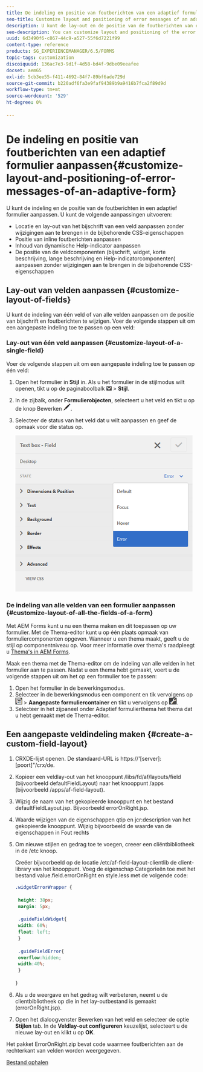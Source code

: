 ```yaml
---
title: De indeling en positie van foutberichten van een adaptief formulier aanpassen
seo-title: Customize layout and positioning of error messages of an adaptive form
description: U kunt de lay-out en de positie van de foutberichten van een adaptief for aanpassen.
seo-description: You can customize layout and positioning of the error messages of an adaptive for.
uuid: 6d3490f6-c867-44c9-a527-55f6d7221f99
content-type: reference
products: SG_EXPERIENCEMANAGER/6.5/FORMS
topic-tags: customization
discoiquuid: 136ac7e3-9d1f-4d58-bd4f-9dbe09eeafee
docset: aem65
exl-id: 5cb3ee55-f411-4692-84f7-89bf6ade729d
source-git-commit: b220adf6fa3e9faf94389b9a9416b7fca2f89d9d
workflow-type: tm+mt
source-wordcount: '529'
ht-degree: 0%

---
```


# De indeling en positie van foutberichten van een adaptief formulier aanpassen{#customize-layout-and-positioning-of-error-messages-of-an-adaptive-form}

U kunt de indeling en de positie van de foutberichten in een adaptief formulier aanpassen. U kunt de volgende aanpassingen uitvoeren:

* Locatie en lay-out van het bijschrift van een veld aanpassen zonder wijzigingen aan te brengen in de bijbehorende CSS-eigenschappen
* Positie van inline foutberichten aanpassen
* Inhoud van dynamische Help-indicator aanpassen
* De positie van de veldcomponenten (bijschrift, widget, korte beschrijving, lange beschrijving en Help-indicatorcomponenten) aanpassen zonder wijzigingen aan te brengen in de bijbehorende CSS-eigenschappen

## Lay-out van velden aanpassen {#customize-layout-of-fields}

U kunt de indeling van één veld of van alle velden aanpassen om de positie van bijschrift en foutberichten te wijzigen. Voer de volgende stappen uit om een aangepaste indeling toe te passen op een veld:

### Lay-out van één veld aanpassen {#customize-layout-of-a-single-field}

Voer de volgende stappen uit om een aangepaste indeling toe te passen op één veld:

1. Open het formulier in **Stijl** in. Als u het formulier in de stijlmodus wilt openen, tikt u op de paginaboolbalk ![canvas-drop-down](assets/canvas-drop-down.png) > **Stijl**.
1. In de zijbalk, onder **Formulierobjecten**, selecteert u het veld en tikt u op de knop Bewerken ![bewerken, knop](assets/edit-button.png).
1. Selecteer de status van het veld dat u wilt aanpassen en geef de opmaak voor die status op.

   ![Inline opmaak van een veld opgeven](assets/edit-error-state.png)

### De indeling van alle velden van een formulier aanpassen {#customize-layout-of-all-the-fields-of-a-form}

Met AEM Forms kunt u nu een thema maken en dit toepassen op uw formulier. Met de Thema-editor kunt u op één plaats opmaak van formuliercomponenten opgeven. Wanneer u een thema maakt, geeft u de stijl op componentniveau op. Voor meer informatie over thema&#39;s raadpleegt u [Thema&#39;s in AEM Forms](../../forms/using/themes.md).

Maak een thema met de Thema-editor om de indeling van alle velden in het formulier aan te passen. Nadat u een thema hebt gemaakt, voert u de volgende stappen uit om het op een formulier toe te passen:

1. Open het formulier in de bewerkingsmodus.
1. Selecteer in de bewerkingsmodus een component en tik vervolgens op ![op veldniveau](assets/field-level.png) > **Aangepaste formuliercontainer** en tikt u vervolgens op ![cmppr](assets/cmppr.png).
1. Selecteer in het zijpaneel onder Adaptief formulierthema het thema dat u hebt gemaakt met de Thema-editor.

## Een aangepaste veldindeling maken {#create-a-custom-field-layout}

1. CRXDE-lijst openen. De standaard-URL is https://&#39;[server]:[poort]&quot;/crx/de.
1. Kopieer een veldlay-out van het knooppunt /libs/fd/af/layouts/field (bijvoorbeeld defaultFieldLayout) naar het knooppunt /apps (bijvoorbeeld /apps/af-field-layout).
1. Wijzig de naam van het gekopieerde knooppunt en het bestand defaultFieldLayout.jsp. Bijvoorbeeld errorOnRight.jsp.

1. Waarde wijzigen van de eigenschappen qtip en jcr:description van het gekopieerde knooppunt. Wijzig bijvoorbeeld de waarde van de eigenschappen in Fout rechts

1. Om nieuwe stijlen en gedrag toe te voegen, creeer een cliëntbibliotheek in de /etc knoop.

   Creëer bijvoorbeeld op de locatie /etc/af-field-layout-clientlib de client-library van het knooppunt. Voeg de eigenschap Categorieën toe met het bestand value.field.errorOnRight en style.less met de volgende code:

   ```css
   .widgetErrorWrapper {
   
    height: 38px;
    margin: 5px;
   
    .guideFieldWidget{
    width: 60%;
    float: left; 
    }
   
    .guideFieldError{
    overflow:hidden;
    width:40%; 
    }
   
   }
   ```

1. Als u de weergave en het gedrag wilt verbeteren, neemt u de clientbibliotheek op die in het lay-outbestand is gemaakt (errorOnRight.jsp).
1. Open het dialoogvenster Bewerken van het veld en selecteer de optie **Stijlen** tab. In de **Veldlay-out configureren** keuzelijst, selecteert u de nieuwe lay-out en klikt u op **OK**.

Het pakket ErrorOnRight.zip bevat code waarmee foutberichten aan de rechterkant van velden worden weergegeven.

[Bestand ophalen](assets/erroronright.zip)
